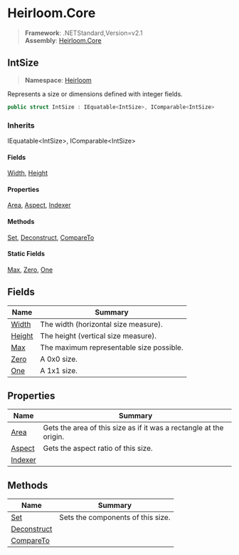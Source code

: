 # Heirloom.Core

> **Framework**: .NETStandard,Version=v2.1  
> **Assembly**: [Heirloom.Core][0]  

## IntSize

> **Namespace**: [Heirloom][0]  

Represents a size or dimensions defined with integer fields.

```cs
public struct IntSize : IEquatable<IntSize>, IComparable<IntSize>
```

### Inherits

IEquatable\<IntSize>, IComparable\<IntSize>

#### Fields

[Width][1], [Height][2]

#### Properties

[Area][3], [Aspect][4], [Indexer][5]

#### Methods

[Set][6], [Deconstruct][7], [CompareTo][8]

#### Static Fields

[Max][9], [Zero][10], [One][11]

## Fields

| Name        | Summary                                  |
|-------------|------------------------------------------|
| [Width][1]  | The width (horizontal size measure).     |
| [Height][2] | The height (vertical size measure).      |
| [Max][9]    | The maximum representable size possible. |
| [Zero][10]  | A 0x0 size.                              |
| [One][11]   | A 1x1 size.                              |

## Properties

| Name         | Summary                                                            |
|--------------|--------------------------------------------------------------------|
| [Area][3]    | Gets the area of this size as if it was a rectangle at the origin. |
| [Aspect][4]  | Gets the aspect ratio of this size.                                |
| [Indexer][5] |                                                                    |

## Methods

| Name             | Summary                           |
|------------------|-----------------------------------|
| [Set][6]         | Sets the components of this size. |
| [Deconstruct][7] |                                   |
| [CompareTo][8]   |                                   |

[0]: ../../Heirloom.Core.md
[1]: IntSize/Width.md
[2]: IntSize/Height.md
[3]: IntSize/Area.md
[4]: IntSize/Aspect.md
[5]: IntSize/Indexer.md
[6]: IntSize/Set.md
[7]: IntSize/Deconstruct.md
[8]: IntSize/CompareTo.md
[9]: IntSize/Max.md
[10]: IntSize/Zero.md
[11]: IntSize/One.md
